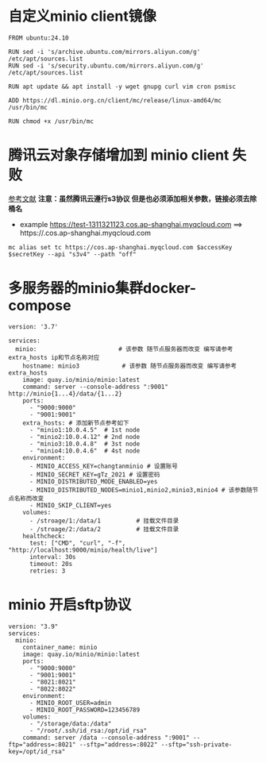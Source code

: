 # 自定义minio client镜像
```
FROM ubuntu:24.10

RUN sed -i 's/archive.ubuntu.com/mirrors.aliyun.com/g' /etc/apt/sources.list
RUN sed -i 's/security.ubuntu.com/mirrors.aliyun.com/g' /etc/apt/sources.list

RUN apt update && apt install -y wget gnupg curl vim cron psmisc

ADD https://dl.minio.org.cn/client/mc/release/linux-amd64/mc /usr/bin/mc

RUN chmod +x /usr/bin/mc
```

# 腾讯云对象存储增加到 minio client 失败
[参考文献](https://47log.com/teng-xun-yun-dui-xiang-cun-chu-zeng-jia-dao-minio/)
**注意：虽然腾讯云遵行s3协议 但是也必须添加相关参数，链接必须去除桶名**
* example 
 https://test-1311321123.cos.ap-shanghai.myqcloud.com ==> https://.cos.ap-shanghai.myqcloud.com 
```
mc alias set tc https://cos.ap-shanghai.myqcloud.com $accessKey $secretKey --api "s3v4" --path "off"
```

# 多服务器的minio集群docker-compose
```
version: '3.7'

services:
  minio:                       # 该参数 随节点服务器而改变 编写请参考extra_hosts ip和节点名称对应
    hostname: minio3            # 该参数 随节点服务器而改变 编写请参考extra_hosts 
    image: quay.io/minio/minio:latest
    command: server --console-address ":9001" http://minio{1...4}/data/{1...2}
    ports:
      - "9000:9000"
      - "9001:9001"
    extra_hosts: # 添加新节点参考如下
      - "minio1:10.0.4.5"  # 1st node
      - "minio2:10.0.4.12" # 2nd node
      - "minio3:10.0.4.8"  # 3st node
      - "minio4:10.0.4.6"  # 4st node
    environment:
      - MINIO_ACCESS_KEY=changtanminio # 设置账号
      - MINIO_SECRET_KEY=gTz_2021 # 设置密码
      - MINIO_DISTRIBUTED_MODE_ENABLED=yes
      - MINIO_DISTRIBUTED_NODES=minio1,minio2,minio3,minio4 # 该参数随节点名称而改变
      - MINIO_SKIP_CLIENT=yes
    volumes:
      - /stroage/1:/data/1          # 挂载文件目录
      - /stroage/2:/data/2          # 挂载文件目录
    healthcheck:
      test: ["CMD", "curl", "-f", "http://localhost:9000/minio/health/live"]
      interval: 30s
      timeout: 20s
      retries: 3
```

# minio 开启sftp协议
```
version: "3.9"
services:
  minio:
    container_name: minio
    image: quay.io/minio/minio:latest
    ports:
      - "9000:9000"
      - "9001:9001"
      - "8021:8021"
      - "8022:8022"
    environment:
      - MINIO_ROOT_USER=admin
      - MINIO_ROOT_PASSWORD=123456789
    volumes:
      - "/storage/data:/data"
      - "/root/.ssh/id_rsa:/opt/id_rsa"
    command: server /data --console-address ":9001" --ftp="address=:8021" --sftp="address=:8022" --sftp="ssh-private-key=/opt/id_rsa"
```
